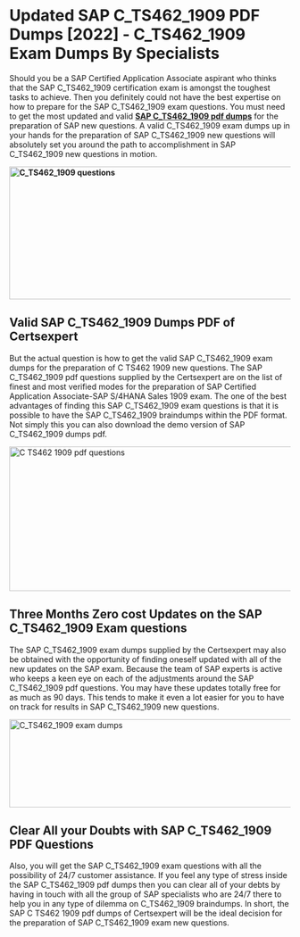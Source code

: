 <h1><strong>Updated SAP C_TS462_1909 PDF Dumps [2022] - C_TS462_1909 Exam Dumps By Specialists&nbsp;</strong></h1>
<p><span style="font-weight: 400;">Should you be a SAP Certified Application Associate aspirant who thinks that the SAP C_TS462_1909 certification exam is amongst the toughest tasks to achieve. Then you definitely could not have the best expertise on how to prepare for the SAP C_TS462_1909 exam questions. You must need to get the most updated and valid <strong><a href="https://www.certsexpert.com/C_TS462_1909-pdf-questions.html">SAP C_TS462_1909 pdf dumps</a></strong> for the preparation of SAP new questions. A valid  C_TS462_1909 exam dumps up in your hands for the preparation of SAP C_TS462_1909 new questions will absolutely set you around the path to accomplishment in SAP C_TS462_1909 new questions in motion.</span></p>
<p><span style="font-weight: 400;"><strong><img style="display: block; margin-left: auto; margin-right: auto;" src="https://i.ibb.co/QXh983F/73475278-2429792180625311-4586132736837681152-n.jpg" alt="C_TS462_1909 questions" width="632" height="238" /></strong></span></p>
<h2><strong>Valid SAP C_TS462_1909 Dumps PDF of Certsexpert</strong></h2>
<p><span style="font-weight: 400;">But the actual question is how to get the valid SAP C_TS462_1909 exam dumps for the preparation of C TS462 1909 new questions. The SAP C_TS462_1909 pdf questions supplied by the Certsexpert are on the list of finest and most verified modes for the preparation of SAP Certified Application Associate-SAP S/4HANA Sales 1909 exam. The one of the best advantages of finding this SAP C_TS462_1909 exam questions is that it is possible to have the SAP C_TS462_1909 braindumps within the PDF format. Not simply this you can also download the demo version of SAP C_TS462_1909 dumps pdf.</span></p>
<p><span style="font-weight: 400;"><img style="display: block; margin-left: auto; margin-right: auto;" src="https://i.ibb.co/Jd8hN2L/76714008-3182067705200142-8735104740007870464-n.jpg" alt="C TS462 1909 pdf questions" width="701" height="259" /></span></p>
<h2><strong>Three Months Zero cost Updates on the SAP C_TS462_1909 Exam questions</strong></h2>
<p><span style="font-weight: 400;">The SAP C_TS462_1909 exam dumps supplied by the Certsexpert may also be obtained with the opportunity of finding oneself updated with all of the new updates on the SAP exam. Because the team of SAP experts is active who keeps a keen eye on each of the adjustments around the SAP C_TS462_1909 pdf questions. You may have these updates totally free for as much as 90 days. This tends to make it even a lot easier for you to have on track for results in SAP C_TS462_1909 new questions.</span></p>
<p><span style="font-weight: 400;"><a href="https://www.certsexpert.com/C_TS462_1909-pdf-questions.html"><img style="display: block; margin-left: auto; margin-right: auto;" src="https://i.ibb.co/TMnKrkJ/75398236-424489711531572-5064688549987614720-n.jpg" alt="C_TS462_1909 exam dumps" width="714" height="158" /></a></span></p>
<h2><strong>Clear All your Doubts with SAP C_TS462_1909 PDF Questions</strong></h2>
<p>Also, you will get the SAP C_TS462_1909 exam questions with all the possibility of 24/7 customer assistance. If you feel any type of stress inside the SAP C_TS462_1909 pdf dumps then you can clear all of your debts by having in touch with all the group of SAP specialists who are 24/7 there to help you in any type of dilemma on  C_TS462_1909 braindumps. In short, the SAP C TS462 1909 pdf dumps of Certsexpert will be the ideal decision for the preparation of SAP C_TS462_1909 exam new questions.</p>
